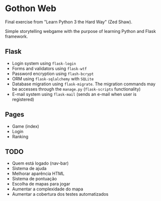 # Gothon Web

Final exercise from "Learn Python 3 the Hard Way" (Zed Shaw).

Simple storytelling webgame with the purpose of learning Python and Flask framework.


## Flask

- Login system using `flask-login`
- Forms and validators using `flask-wtf`
- Password encryption using `flash-bcrypt`
- ORM using `flask-sqlalchemy` with `SQLite`
- Database migration using `flask-migrate`. The migration commands may be accesses through the `manage.py` (`flask-scripts` functionality)
- E-mail system using `flask-mail` (sends an e-mail when user is registered)

## Pages

- Game (index)
- Login
- Ranking
    
## TODO
  
  - Quem está logado (nav-bar)
  - Sistema de ajuda
  - Melhorar aparência HTML  
  - Sistema de pontuação
  - Escolha de mapas para jogar
  - Aumentar a complexidade do mapa
  - Aumentar a cobertura dos testes automatizados